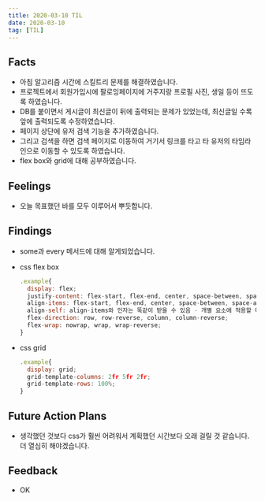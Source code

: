 ```yaml
---
title: 2020-03-10 TIL
date: 2020-03-10
tag: [TIL]
---
```


## Facts

- 아침 알고리즘 시간에 스킬트리 문제를 해결하였습니다.
- 프로젝트에서 회원가입시에 팔로잉페이지에 거주지랑 프로필 사진, 생일 등이 뜨도록 하였습니다.
- DB를 붙이면서 게시글이 최신글이 뒤에 출력되는 문제가 있었는데, 최신글일 수록 앞에 출력되도록 수정하였습니다.
- 페이지 상단에 유저 검색 기능을 추가하였습니다.
- 그리고 검색을 하면 검색 페이지로 이동하여 거기서 링크를 타고 타 유저의 타임라인으로 이동할 수 있도록 하였습니다.
- flex box와 grid에 대해 공부하였습니다.

## Feelings

- 오늘 목표했던 바를 모두 이루어서 뿌듯합니다.

## Findings

- some과 every 메서드에 대해 알게되었습니다.
- css flex box

  ```javascript
  .example{
    display: flex;
    justify-content: flex-start, flex-end, center, space-between, space-around;
    align-items: flex-start, flex-end, center, space-between, space-around;
    align-self: align-items와 인자는 똑같이 받을 수 있음 - 개별 요소에 적용할 때 사용;
    flex-direction: row, row-reverse, column, column-reverse;
    flex-wrap: nowrap, wrap, wrap-reverse;
  }
  ```

- css grid
  
  ```javascript
  .example{
    display: grid;
    grid-template-columns: 2fr 5fr 2fr;
    grid-template-rows: 100%;
  }
  ```

## Future Action Plans

- 생각했던 것보다 css가 훨씬 어려워서 계획했던 시간보다 오래 걸릴 것 같습니다. 더 열심히 해야겠습니다.

## Feedback

- OK
